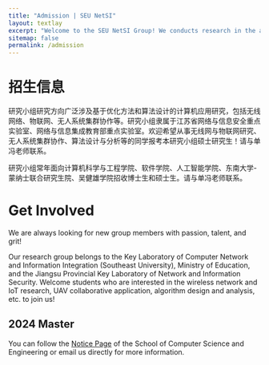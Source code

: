 ```yaml
---
title: "Admission | SEU NetSI"
layout: textlay
excerpt: "Welcome to the SEU NetSI Group! We conducts research in the area of Internet of Things and Swarm Intelligence. Our goal is to provide theoretically sound analysis as well as build practically working systems."
sitemap: false
permalink: /admission
---
```


<div class="page-container">


# 招生信息

研究小组研究方向广泛涉及基于优化方法和算法设计的计算机应用研究，包括无线网络、物联网、无人系统集群协作等。研究小组隶属于江苏省网络与信息安全重点实验室、网络与信息集成教育部重点实验室。欢迎希望从事无线网与物联网研究、无人系统集群协作、算法设计与分析等的同学报考本研究小组硕士研究生！请与单冯老师联系。 

研究小组常年面向计算机科学与工程学院、软件学院、人工智能学院、东南大学-蒙纳士联合研究生院、吴健雄学院招收博士生和硕士生。请与单冯老师联系。 

# Get Involved

We are always looking for new group members with passion, talent, and grit!

Our research group belongs to the Key Laboratory of Computer Network and Information Integration (Southeast University), Ministry of Education, and the Jiangsu Provincial Key Laboratory of Network and Information Security. Welcome students who are interested in the wireless network and IoT research, UAV collaborative application, algorithm design and analysis, etc. to join us!

## 2024 Master

You can follow the [Notice Page](https://cs.seu.edu.cn/49342/list.htm) of the School of Computer Science and Engineering or email us directly for more information.

</div>
